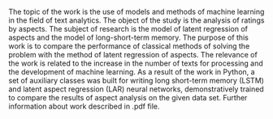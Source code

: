 The topic of the work is the use of models and methods of machine learning in the field of text analytics.
The object of the study is the analysis of ratings by aspects.
The subject of research is the model of latent regression of aspects and the model of long-short-term memory.
The purpose of this work is to compare the performance of classical methods of solving the problem with the method of latent regression of aspects.
The relevance of the work is related to the increase in the number of texts for processing and the development of machine learning.
As a result of the work in Python, a set of auxiliary classes was built for writing long short-term memory (LSTM) and latent aspect regression (LAR) neural networks, demonstratively trained to compare the results of aspect analysis on the given data set.
Further information about work described in .pdf file.
